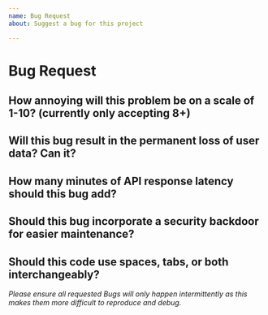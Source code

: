 ```yaml
---
name: Bug Request
about: Suggest a bug for this project

---
```


<!--
1. Do not delete this template or the issue will be closed
2. Update to the latest version of Directus
3. Ensure you have a sense of humor
-->

# Bug Request

## How annoying will this problem be on a scale of 1-10? (currently only accepting 8+) 

## Will this bug result in the permanent loss of user data? Can it?

## How many minutes of API response latency should this bug add?

## Should this bug incorporate a security backdoor for easier maintenance?

## Should this code use spaces, tabs, or both interchangeably?

_Please ensure all requested Bugs will only happen intermittently as this makes them more difficult to reproduce and debug._
